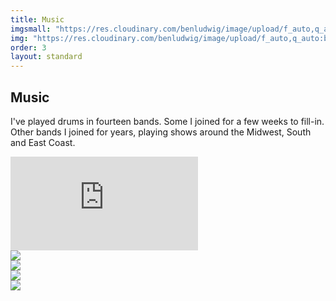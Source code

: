 ```yaml
---
title: Music
imgsmall: "https://res.cloudinary.com/benludwig/image/upload/f_auto,q_auto:best/v1582753603/music-tile-wide_u2sz92.jpg"
img: "https://res.cloudinary.com/benludwig/image/upload/f_auto,q_auto:best/v1582739927/music-tile_mg7dyi.jpg"
order: 3
layout: standard
---
```

<section>
    <div class="title">
      <div>
        <h1>Music</h1>
      </div>
        <div>
        <p>I've played drums in fourteen bands. Some I joined for a few weeks to fill-in. Other bands I joined for years, playing shows around the Midwest, South and East Coast.</p>
    </div>
  </div>
</section>

<section>
<div class="video-embed">
  <div class='embed-container'>
  <iframe src='https://player.vimeo.com/video/399478355' frameborder='0' webkitAllowFullScreen mozallowfullscreen allowFullScreen></iframe>
  </div>
</div>
</section>

<div class="carousel-container">
  <div class="carousel" data-flickity='{ "freeScroll": true, "imagesLoaded": true }'>
    <div class="carousel-cell"><img src="https://res.cloudinary.com/benludwig/image/upload/f_auto,q_auto:best/v1590004023/m01_oyc7fl.png"></div>
    <div class="carousel-cell"><img src="https://res.cloudinary.com/benludwig/image/upload/f_auto,q_auto:best/v1590004024/m02_ruhcxc.png"></div>
    <div class="carousel-cell"><img src="https://res.cloudinary.com/benludwig/image/upload/f_auto,q_auto:best/v1590004023/m03_buwyos.png"></div>
    <div class="carousel-cell"><img src="https://res.cloudinary.com/benludwig/image/upload/f_auto,q_auto:best/v1590004023/m04_irwroi.png"></div>
  </div>
</div>
